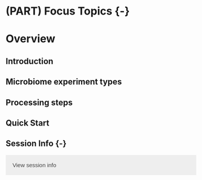 # (PART) Focus Topics {-}

# Overview

<script>
document.addEventListener("click", function (event) {
    if (event.target.classList.contains("rebook-collapse")) {
        event.target.classList.toggle("active");
        var content = event.target.nextElementSibling;
        if (content.style.display === "block") {
            content.style.display = "none";
        } else {
            content.style.display = "block";
        }
    }
})
</script>

<style>
.rebook-collapse {
  background-color: #eee;
  color: #444;
  cursor: pointer;
  padding: 18px;
  width: 100%;
  border: none;
  text-align: left;
  outline: none;
  font-size: 15px;
}

.rebook-content {
  padding: 0 18px;
  display: none;
  overflow: hidden;
  background-color: #f1f1f1;
}
</style>

## Introduction

## Microbiome experiment types

## Processing steps

## Quick Start

## Session Info {-}

<button class="rebook-collapse">View session info</button>
<div class="rebook-content">
```
R Under development (unstable) (2021-04-08 r80148)
Platform: x86_64-pc-linux-gnu (64-bit)
Running under: Ubuntu 20.04.2 LTS

Matrix products: default
BLAS/LAPACK: /usr/lib/x86_64-linux-gnu/openblas-pthread/libopenblasp-r0.3.8.so

locale:
 [1] LC_CTYPE=en_US.UTF-8       LC_NUMERIC=C              
 [3] LC_TIME=en_US.UTF-8        LC_COLLATE=en_US.UTF-8    
 [5] LC_MONETARY=en_US.UTF-8    LC_MESSAGES=C             
 [7] LC_PAPER=en_US.UTF-8       LC_NAME=C                 
 [9] LC_ADDRESS=C               LC_TELEPHONE=C            
[11] LC_MEASUREMENT=en_US.UTF-8 LC_IDENTIFICATION=C       

attached base packages:
[1] stats     graphics  grDevices utils     datasets  methods   base     

other attached packages:
[1] BiocStyle_2.19.2 rebook_1.1.20   

loaded via a namespace (and not attached):
 [1] graph_1.69.0        knitr_1.31          magrittr_2.0.1     
 [4] BiocGenerics_0.37.1 R6_2.5.0            rlang_0.4.10       
 [7] stringr_1.4.0       tools_4.1.0         parallel_4.1.0     
[10] xfun_0.22           jquerylib_0.1.3     htmltools_0.5.1.1  
[13] CodeDepends_0.6.5   yaml_2.2.1          digest_0.6.27      
[16] bookdown_0.21       dir.expiry_0.99.4   BiocManager_1.30.12
[19] codetools_0.2-18    sass_0.3.1          evaluate_0.14      
[22] rmarkdown_2.7       stringi_1.5.3       compiler_4.1.0     
[25] bslib_0.2.4         filelock_1.0.2      XML_3.99-0.6       
[28] stats4_4.1.0        jsonlite_1.7.2     
```
</div>
